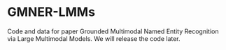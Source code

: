# GMNER-LMMs
Code and data for paper Grounded Multimodal Named Entity Recognition via Large Multimodal Models. We will release the code later.
